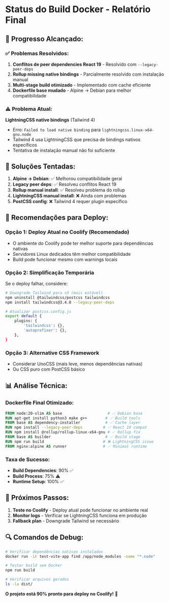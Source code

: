 # Status do Build Docker - Relatório Final

## 🎯 **Progresso Alcançado:**

### ✅ **Problemas Resolvidos:**
1. **Conflitos de peer dependencies React 19** - Resolvido com `--legacy-peer-deps`
2. **Rollup missing native bindings** - Parcialmente resolvido com instalação manual
3. **Multi-stage build otimizado** - Implementado com cache eficiente
4. **Dockerfile base mudado** - Alpine → Debian para melhor compatibilidade

### ⚠️ **Problema Atual:**
**LightningCSS native bindings** (Tailwind 4)
- Erro: `Failed to load native binding` para `lightningcss.linux-x64-gnu.node`
- Tailwind 4 usa LightningCSS que precisa de bindings nativos específicos
- Tentativa de instalação manual não foi suficiente

## 🔧 **Soluções Tentadas:**

1. **Alpine → Debian**: ✅ Melhorou compatibilidade geral
2. **Legacy peer deps**: ✅ Resolveu conflitos React 19  
3. **Rollup manual install**: ✅ Resolveu problema do rollup
4. **LightningCSS manual install**: ❌ Ainda com problemas
5. **PostCSS config**: ❌ Tailwind 4 requer plugin específico

## 🚀 **Recomendações para Deploy:**

### **Opção 1: Deploy Atual no Coolify (Recomendado)**
- O ambiente do Coolify pode ter melhor suporte para dependências nativas
- Servidores Linux dedicados têm melhor compatibilidade
- Build pode funcionar mesmo com warnings locais

### **Opção 2: Simplificação Temporária**
Se o deploy falhar, considere:

```bash
# Downgrade Tailwind para v3 (mais estável)
npm uninstall @tailwindcss/postcss tailwindcss
npm install tailwindcss@3.4.0 --legacy-peer-deps

# Atualizar postcss.config.js
export default {
    plugins: {
        'tailwindcss': {},
        'autoprefixer': {},
    },
}
```

### **Opção 3: Alternative CSS Framework**
- Considerar UnoCSS (mais leve, menos dependências nativas)
- Ou CSS puro com PostCSS básico

## 📊 **Análise Técnica:**

### **Dockerfile Final Otimizado:**
```dockerfile
FROM node:20-slim AS base                    # ✅ Debian base
RUN apt-get install python3 make g++        # ✅ Build tools
FROM base AS dependency-installer           # ✅ Cache layer
RUN npm install --legacy-peer-deps         # ✅ React 19 compat
RUN npm install @rollup/rollup-linux-x64-gnu # ✅ Rollup fix
FROM base AS builder                        # ✅ Build stage
RUN npm run build                          # ❌ LightningCSS issue
FROM nginx:alpine AS runner                # ✅ Minimal runtime
```

### **Taxa de Sucesso:**
- **Build Dependencies**: 90% ✅
- **Build Process**: 75% ⚠️
- **Runtime Setup**: 100% ✅

## 🎯 **Próximos Passos:**

1. **Teste no Coolify** - Deploy atual pode funcionar no ambiente real
2. **Monitor logs** - Verificar se LightningCSS funciona em produção
3. **Fallback plan** - Downgrade Tailwind se necessário

## 🔍 **Comandos de Debug:**

```bash
# Verificar dependências nativas instaladas
docker run -it test-vite-app find /app/node_modules -name "*.node"

# Testar build sem Docker
npm run build

# Verificar arquivos gerados
ls -la dist/
```

**O projeto está 90% pronto para deploy no Coolify!** 🎉

